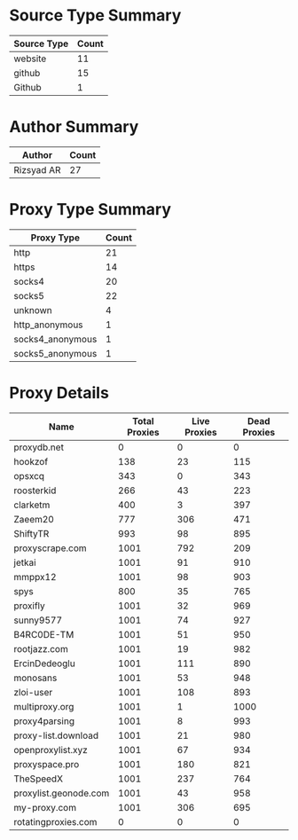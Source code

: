 # Source Type Summary

| Source Type | Count |
|-------------|-------|
| website | 11 |
| github | 15 |
| Github | 1 |


# Author Summary

| Author | Count |
|--------|-------|
| Rizsyad AR | 27 |


# Proxy Type Summary

| Proxy Type | Count |
|------------|-------|
| http | 21 |
| https | 14 |
| socks4 | 20 |
| socks5 | 22 |
| unknown | 4 |
| http_anonymous | 1 |
| socks4_anonymous | 1 |
| socks5_anonymous | 1 |


# Proxy Details

| Name | Total Proxies | Live Proxies | Dead Proxies |
|------|---------------|--------------|---------------|
| proxydb.net | 0 | 0 | 0 |
| hookzof | 138 | 23 | 115 |
| opsxcq | 343 | 0 | 343 |
| roosterkid | 266 | 43 | 223 |
| clarketm | 400 | 3 | 397 |
| Zaeem20 | 777 | 306 | 471 |
| ShiftyTR | 993 | 98 | 895 |
| proxyscrape.com | 1001 | 792 | 209 |
| jetkai | 1001 | 91 | 910 |
| mmppx12 | 1001 | 98 | 903 |
| spys | 800 | 35 | 765 |
| proxifly | 1001 | 32 | 969 |
| sunny9577 | 1001 | 74 | 927 |
| B4RC0DE-TM | 1001 | 51 | 950 |
| rootjazz.com | 1001 | 19 | 982 |
| ErcinDedeoglu | 1001 | 111 | 890 |
| monosans | 1001 | 53 | 948 |
| zloi-user | 1001 | 108 | 893 |
| multiproxy.org | 1001 | 1 | 1000 |
| proxy4parsing | 1001 | 8 | 993 |
| proxy-list.download | 1001 | 21 | 980 |
| openproxylist.xyz | 1001 | 67 | 934 |
| proxyspace.pro | 1001 | 180 | 821 |
| TheSpeedX | 1001 | 237 | 764 |
| proxylist.geonode.com | 1001 | 43 | 958 |
| my-proxy.com | 1001 | 306 | 695 |
| rotatingproxies.com | 0 | 0 | 0 |
